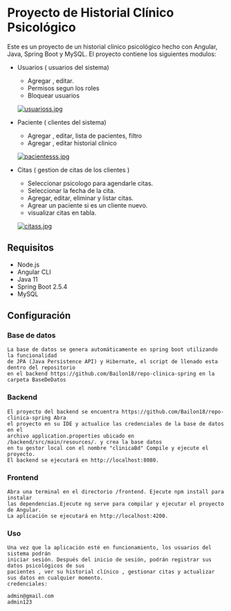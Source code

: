 # Proyecto de Historial Clínico Psicológico

Este es un proyecto de un historial clínico psicológico hecho con Angular, Java, Spring Boot y MySQL. El proyecto contiene los siguientes modulos:

- Usuarios ( usuarios del sistema)
  - Agregar , editar.
  - Permisos segun los roles
  - Bloquear usuarios

  [![usuarioss.jpg](https://i.postimg.cc/6QV4KPBs/usuarioss.jpg)](https://postimg.cc/jW5SQZWv)

- Paciente ( clientes del sistema)
  - Agregar , editar, lista de pacientes,  filtro
  - Agregar , editar historial clinico

  [![pacientesss.jpg](https://i.postimg.cc/xjNYbzb8/pacientesss.jpg)](https://postimg.cc/grp1Crsb)

- Citas ( gestion de citas de los clientes )
  - Seleccionar psicologo para agendarle citas.
  - Seleccionar la fecha de la cita.
  - Agregar, editar, eliminar y listar citas.
  - Agrear un paciente si es un cliente nuevo.
  - visualizar citas en tabla.

  [![citass.jpg](https://i.postimg.cc/fbkXcCN1/citass.jpg)](https://postimg.cc/TyMpGrhc)
  
## Requisitos
  - Node.js
  - Angular CLI
  - Java 11
  - Spring Boot 2.5.4
  - MySQL

## Configuración

  ### Base de datos 
    
    La base de datos se genera automáticamente en spring boot utilizando la funcionalidad
    de JPA (Java Persistence API) y Hibernate, el script de llenado esta dentro del repositorio
    en el backend https://github.com/Bailon18/repo-clinica-spring en la carpeta BaseDeDatos
  
  ### Backend

    El proyecto del backend se encuentra https://github.com/Bailon18/repo-clinica-spring Abra
    el proyecto en su IDE y actualice las credenciales de la base de datos en el
    archivo application.properties ubicado en /backend/src/main/resources/. y crea la base datos
    en tu gestor local con el nombre "clinicaBd" Compile y ejecute el proyecto.
    El backend se ejecutará en http://localhost:8080.

  ### Frontend

    Abra una terminal en el directorio /frontend. Ejecute npm install para instalar
    las dependencias.Ejecute ng serve para compilar y ejecutar el proyecto de Angular.
    La aplicación se ejecutará en http://localhost:4200.

  ### Uso

    Una vez que la aplicación esté en funcionamiento, los usuarios del sistema podrán
    iniciar sesión. Después del inicio de sesión, podrán registrar sus datos psicológicos de sus 
    pacientes , ver su historial clínico , gestionar citas y actualizar sus datos en cualquier momento.
    credenciales:

    admin@gmail.com
    admin123

